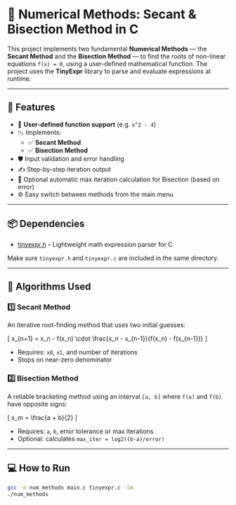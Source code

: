 # 📐 Numerical Methods: Secant & Bisection Method in C

This project implements two fundamental **Numerical Methods** — the **Secant Method** and the **Bisection Method** — to find the roots of non-linear equations `f(x) = 0`, using a user-defined mathematical function. The project uses the **TinyExpr** library to parse and evaluate expressions at runtime.

---

## 🚀 Features

- 🔢 **User-defined function support** (e.g. `x^2 - 4`)
- 📉 Implements:
  - ✅ **Secant Method**
  - ✅ **Bisection Method**
- 🛡️ Input validation and error handling
- ✍️ Step-by-step iteration output
- 🧠 Optional automatic max iteration calculation for Bisection (based on error)
- ⚙️ Easy switch between methods from the main menu

---

## 📦 Dependencies

- [tinyexpr.h](https://github.com/codeplea/tinyexpr) – Lightweight math expression parser for C

Make sure `tinyexpr.h` and `tinyexpr.c` are included in the same directory.

---

## 🧠 Algorithms Used

### 1️⃣ Secant Method  
An iterative root-finding method that uses two initial guesses:

\[
x_{n+1} = x_n - f(x_n) \cdot \frac{x_n - x_{n-1}}{f(x_n) - f(x_{n-1})}
\]

- Requires: `x0`, `x1`, and number of iterations
- Stops on near-zero denominator

### 2️⃣ Bisection Method  
A reliable bracketing method using an interval `[a, b]` where `f(a)` and `f(b)` have opposite signs:

\[
x_m = \frac{a + b}{2}
\]

- Requires: `a`, `b`, error tolerance or max iterations
- Optional: calculates `max_iter = log2((b-a)/error)`

---


## 💻 How to Run

```bash
gcc -o num_methods main.c tinyexpr.c -lm
./num_methods

